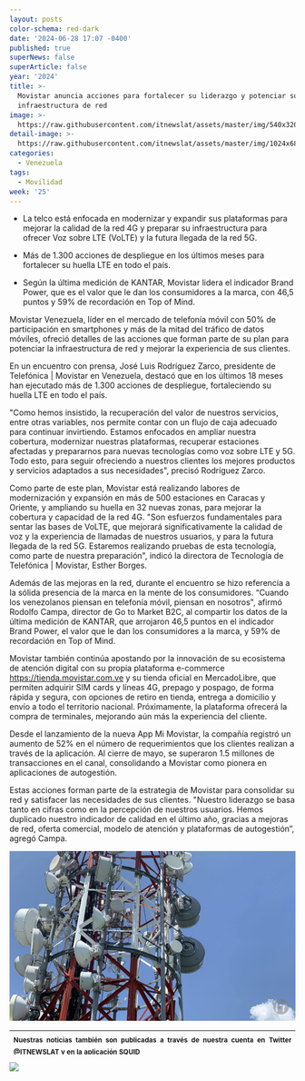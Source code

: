```yaml
---
layout: posts
color-schema: red-dark
date: '2024-06-28 17:07 -0400'
published: true
superNews: false
superArticle: false
year: '2024'
title: >-
  Movistar anuncia acciones para fortalecer su liderazgo y potenciar su
  infraestructura de red
image: >-
  https://raw.githubusercontent.com/itnewslat/assets/master/img/540x320/Antenas-4G-p.jpg
detail-image: >-
  https://raw.githubusercontent.com/itnewslat/assets/master/img/1024x680/Antenas-4G-g.jpg
categories:
  - Venezuela
tags:
  - Movilidad
week: '25'
---
```

- La telco está enfocada en modernizar y expandir sus plataformas para mejorar la calidad de la red 4G y preparar su infraestructura para ofrecer Voz sobre LTE (VoLTE) y la futura llegada de la red 5G.

- Más de 1.300 acciones de despliegue en los últimos meses para fortalecer su huella LTE en todo el país.

- Según la última medición de KANTAR, Movistar lidera el indicador Brand Power, que es el valor que le dan los consumidores a la marca, con 46,5 puntos y 59% de recordación en Top of Mind.

Movistar Venezuela, líder en el mercado de telefonía móvil con 50% de participación en smartphones y más de la mitad del tráfico de datos móviles, ofreció detalles de las acciones que forman parte de su plan para potenciar la infraestructura de red y mejorar la experiencia de sus clientes.

En un encuentro con prensa, José Luis Rodríguez Zarco, presidente de Telefónica | Movistar en Venezuela, destacó que en los últimos 18 meses han ejecutado más de 1.300 acciones de despliegue, fortaleciendo su huella LTE en todo el país.

"Como hemos insistido, la recuperación del valor de nuestros servicios, entre otras variables, nos permite contar con un flujo de caja adecuado para continuar invirtiendo. Estamos enfocados en ampliar nuestra cobertura, modernizar nuestras plataformas, recuperar estaciones afectadas y prepararnos para nuevas tecnologías como voz sobre LTE y 5G. Todo esto, para seguir ofreciendo a nuestros clientes los mejores productos y servicios adaptados a sus necesidades", precisó Rodríguez Zarco.

Como parte de este plan, Movistar está realizando labores de modernización y expansión en más de 500 estaciones en Caracas y Oriente, y ampliando su huella en 32 nuevas zonas, para mejorar la cobertura y capacidad de la red 4G. "Son esfuerzos fundamentales para sentar las bases de VoLTE, que mejorará significativamente la calidad de voz y la experiencia de llamadas de nuestros usuarios, y para la futura llegada de la red 5G. Estaremos realizando pruebas de esta tecnología, como parte de nuestra preparación", indicó la directora de Tecnología de Telefónica | Movistar, Esther Borges.

Además de las mejoras en la red, durante el encuentro se hizo referencia a la sólida presencia de la marca en la mente de los consumidores. “Cuando los venezolanos piensan en telefonía móvil, piensan en nosotros", afirmó Rodolfo Campa, director de Go to Market B2C, al compartir los datos de la última medición de KANTAR, que arrojaron 46,5 puntos en el indicador Brand Power, el valor que le dan los consumidores a la marca, y 59% de recordación en Top of Mind.

Movistar también continúa apostando por la innovación de su ecosistema de atención digital con su propia plataforma e-commerce https://tienda.movistar.com.ve y su tienda oficial en MercadoLibre, que permiten adquirir SIM cards y líneas 4G, prepago y pospago, de forma rápida y segura, con opciones de retiro en tienda, entrega a domicilio y envío a todo el territorio nacional. Próximamente, la plataforma ofrecerá la compra de terminales, mejorando aún más la experiencia del cliente.

Desde el lanzamiento de la nueva App Mi Movistar, la compañía registró un aumento de 52% en el número de requerimientos que los clientes realizan a través de la aplicación. Al cierre de mayo, se superaron 1.5 millones de transacciones en el canal, consolidando a Movistar como pionera en aplicaciones de autogestión.

Estas acciones forman parte de la estrategia de Movistar para consolidar su red y satisfacer las necesidades de sus clientes. "Nuestro liderazgo se basa tanto en cifras como en la percepción de nuestros usuarios. Hemos duplicado nuestro indicador de calidad en el último año, gracias a mejoras de red, oferta comercial, modelo de atención y plataformas de autogestión”, agregó Campa.

![](https://raw.githubusercontent.com/itnewslat/assets/master/img/540x320/Antenas-4G-p.jpg)

<table style="height: 42px;" width="569">
<tbody>
<tr>
<td style="text-align: justify;"><sub><strong>Nuestras noticias también son publicadas a través de nuestra cuenta en Twitter <a href="https://twitter.com/itnewslat?lang=es">@ITNEWSLAT</a> y en la aplicación <a href="https://squidapp.co/en/">SQUID</a></strong></sub></td>
</tr>
</tbody>
</table>

<img src="https://tracker.metricool.com/c3po.jpg?hash=56f88a41e39ab42c063cc51676587a04"/>